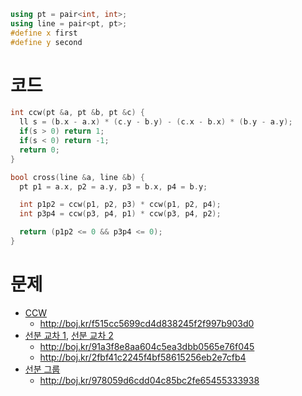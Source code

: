 ```cpp
using pt = pair<int, int>;
using line = pair<pt, pt>;
#define x first
#define y second
```

# 코드
```cpp
int ccw(pt &a, pt &b, pt &c) {
  ll s = (b.x - a.x) * (c.y - b.y) - (c.x - b.x) * (b.y - a.y);
  if(s > 0) return 1;
  if(s < 0) return -1;
  return 0;
}

bool cross(line &a, line &b) {
  pt p1 = a.x, p2 = a.y, p3 = b.x, p4 = b.y;

  int p1p2 = ccw(p1, p2, p3) * ccw(p1, p2, p4);
  int p3p4 = ccw(p3, p4, p1) * ccw(p3, p4, p2);

  return (p1p2 <= 0 && p3p4 <= 0);
}
```

# 문제
* [CCW](https://boj.kr/11758)
  * http://boj.kr/f515cc5699cd4d838245f2f997b903d0
* [선분 교차 1](https://boj.kr/17386), [선분 교차 2](https://boj.kr/17387)
  * http://boj.kr/91a3f8e8aa604c5ea3dbb0565e76f045
  * http://boj.kr/2fbf41c2245f4bf58615256eb2e7cfb4
* [선분 그룹](https://boj.kr/2162)
  * http://boj.kr/978059d6cdd04c85bc2fe65455333938